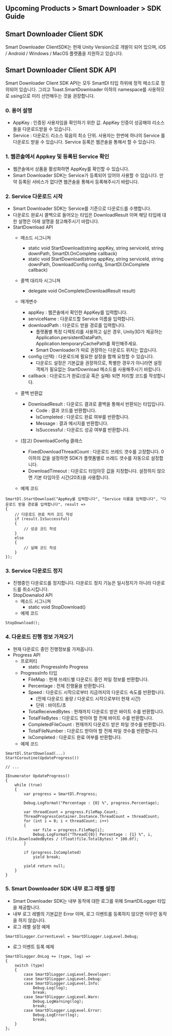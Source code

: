 ## Upcoming Products > Smart Downloader > SDK Guide

## Smart Downloader Client SDK

Smart Downloader ClientSDK는 현재 Unity Version으로 개발이 되어 있으며, iOS / Android / Windows / MacOS 플랫폼을 지원하고 있습니다.

## **Smart Downloader Client SDK API**

Smart Downloader Client SDK API는 모두 SmartDl 타입 하위에 정적 메소드로 정의되어 있습니다. 그리고 Toast.SmartDownloader 이하의 namespace를 사용하므로 using으로 미리 선언해두는 것을 권장합니다.

### 0. 용어 설명
- AppKey : 인증된 사용자임을 확인하기 위한 값. AppKey 인증이 성공해야 리소스들을 다운로드받을 수 있습니다.
- Service : 다운로드 리소스 묶음의 최소 단위. 사용자는 한번에 하나의 Service 를 다운로드 받을 수 있습니다. Service 등록은 웹콘솔을 통해서 할 수 있습니다.

### 1. 웹콘솔에서 Appkey 및 등록된 Service 확인
- 웹콘솔에서 상품을 활성화하면 AppKey를 확인할 수 있습니다.
- Smart Downloader SDK는 Service가 등록되어 있어야 사용할 수 있습니다. 만약 등록된 서비스가 없다면 웹콘솔을 통해서 등록해주시기 바랍니다.

### 2. Service 다운로드 시작
- Smart Downloader SDK는 Service를 기준으로 다운로드를 수행합니다.
- 다운로드 완료시 콜백으로 들어오는 타입은 DownloadResult 이며 해당 타입에 대한 설명은 아래 설명을 참고해주시기 바랍니다.
- StartDownload API
    - 메소드 시그니쳐
        - static void StartDownload(string appKey, string serviceId, string downPath, SmartDl.OnComplete callback)
        - static void StartDownload(string appKey, string serviceId, string downPath, DownloadConfig config, SmartDl.OnComplete callback)
    - 콜백 대리자 시그니쳐
        - delegate void OnComplete(DownloadResult result)
    - 매개변수
        - appKey : 웹콘솔에서 확인한 AppKey를 입력합니다.
        - serviceName : 다운로드할 Service 이름을 입력합니다.
        - downloadPath : 다운로드 받을 경로를 입력합니다.
            - 플랫폼별 특정 디렉토리를 사용하고 싶은 경우, Unity3D가 제공하는 Application.persistentDataPath, Application.temporaryCachePath를 확인해주세요.
            - Smart Downloader가 따로 권장하는 다운로드 위치는 없습니다.
        - config (선택) : 다운로드에 필요한 설정을 함께 요청할 수 있습니다.
            - 다운로드 설정은 기본값을 권장하므로, 특별한 경우가 아니라면 설정 객체가 필요없는 StartDownload 메소드를 사용해주시기 바랍니다.
        - callback : 다운로드가 완료(성공 혹은 실패) 되면 처리할 코드를 작성합니다.
    - 콜백 반환값
        - DownloadResult : 다운로드 결과로 콜백을 통해서 반환되는 타입입니다.
            - Code : 결과 코드를 반환합니다.
            - IsCompleted : 다운로드 완료 여부를 반환합니다.
            - Message : 결과 메시지를 반환합니다.
            - IsSuccessful : 다운로드 성공 여부를 반환합니다. 
    - (참고) DownloadConfig 클래스
        - FixedDownloadThreadCount : 다운로드 쓰레드 갯수를 고정합니다. 0 이하의 값을 설정하면 SDK가 플랫폼별로 쓰레드 갯수를 자동으로 설정합니다.
        - DownloadTimeout : 다운로드 타임아웃 값을 지정합니다. 설정하지 않으면 기본 타임아웃 시간(20초)을 사용합니다.

    - 예제 코드

```
SmartDl.StartDownload("AppKey를 입력합니다", "Service 이름을 입력합니다", "다운로드 받을 경로를 입력합니다", result =>
{
    // 다운로드 완료 처리 코드 작성
    if (result.IsSuccessful)
    {
        // 성공 코드 작성
    } 
    else 
    {
        // 실패 코드 작성
    }
});
```

### 3. Service 다운로드 정지
- 진행중인 다운로드를 정지합니다. 다운로드 정지 기능은 일시정지가 아니라 다운로드를 취소시킵니다.
- StopDownalod API
    - 메소드 시그니쳐
        - static void StopDownload()
    - 예제 코드

```
StopDownload();
```

### 4. 다운로드 진행 정보 가져오기
- 현재 다운로드 중인 진행정보를 가져옵니다.
- Progress API
    - 프로퍼티
        - static ProgressInfo Progress
    - ProgressInfo 타입
        - FileMap : 현재 쓰레드별 다운로드 중인 파일 정보를 반환합니다.
        - Percentage : 전체 진행율을 반환합니다.
        - Speed : 다운로드 시작으로부터 지금까지의 다운로드 속도를 반환합니다.
            - (전체 다운로드 용량 / 다운로드 시작으로부터 현재 시간)
            - 단위 : 바이트/초
        - TotalReceivedBytes : 현재까지 다운로드 받은 바이트 수를 반환합니다.
        - TotalFileBytes : 다운로드 받아야 할 전체 바이트 수를 반환합니다.
        - CompletedFileCount : 현재까지 다운로드 받은 파일 갯수를 반환합니다.
        - TotalFileNumber : 다운로드 받아야 할 전체 파일 갯수를 반환합니다.
        - IsCompleted : 다운로드 완료 여부를 반환합니다.
    - 예제 코드

```
SmartDl.StartDownload(...)
StartCoroutine(UpdateProgress())

// ...

IEnumerator UpdateProgress()
{
    while (true)
    {
        var progress = SmartDl.Progress;

        Debug.LogFormat("Percentage : {0} %", progress.Percentage);

        var threadCount = progress.FileMap.Count;
        ThreadProgressContainer.Instance.ThreadCount = threadCount;
        for (int i = 0; i < threadCount; i++)
        {
            var file = progress.FileMap[i];
            Debug.LogFormat("Thread[{0}] Percentage : {1} %", i, (file.DownloadedBytes / (float)file.TotalBytes) * 100.0f);
        }

        if (progress.IsCompleted)
            yield break;

        yield return null;
    }
}
```

### 5. Smart Downloader SDK 내부 로그 레벨 설정
- Smart Downloader SDK는 내부 동작에 대한 로그를 위해 SmartDlLogger 타입을 제공합니다.
- 내부 로그 레벨의 기본값은 Error 이며, 로그 이벤트를 등록하지 않으면 아무런 동작을 하지 않습니다.
- 로그 레벨 설정 예제
```    
SmartDlLogger.CurrentLevel = SmartDlLogger.LogLevel.Debug;
```
- 로그 이벤트 등록 예제
```
SmartDlLogger.OnLog += (type, log) =>
{
    switch (type)
    {
        case SmartDlLogger.LogLevel.Developer:
        case SmartDlLogger.LogLevel.Debug:
        case SmartDlLogger.LogLevel.Info:
            Debug.Log(log);
            break;
        case SmartDlLogger.LogLevel.Warn:
            Debug.LogWarning(log);
            break;
        case SmartDlLogger.LogLevel.Error:
            Debug.LogError(log);
            break;
    }
};
```
